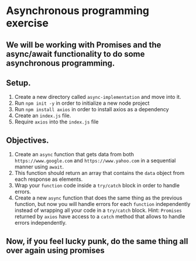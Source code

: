 # Asynchronous programming exercise

## We will be working with Promises and the async/await functionality to do some asynchronous programming.

## Setup.

1. Create a new directory called ```async-implementation``` and move into it.
2. Run ```npm init -y``` in order to initialize a new node project
3. Run ```npm install axios``` in order to install axios as a dependency
4. Create an ```index.js``` file.
5. Require ```axios``` into the ```index.js``` file

## Objectives.

1. Create an ```async``` function that gets data from both ```https://www.google.com``` and ```https://www.yahoo.com``` in a sequential manner using ```await```.
2. This function should return an array that contains the ```data``` object from each response as elements.
3. Wrap your ```function``` code inside a ```try/catch``` block in order to handle errors.
4. Create a new ```async``` function that does the same thing as the previous function, but now you will handle errors for each ```function``` independently instead of wrapping all your code in a ```try/catch``` block. 
Hint: ```Promises``` returned by ```axios``` have access to a ```catch``` method that allows to handle errors independently.

## Now, if you feel lucky punk, do the same thing all over again using promises
 
